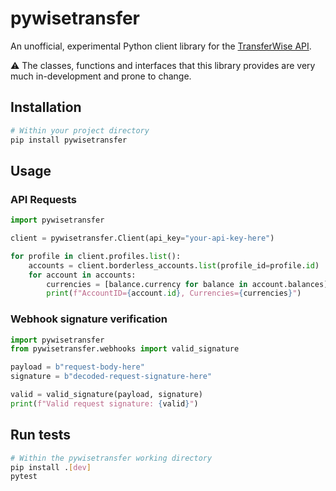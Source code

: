 # pywisetransfer

An unofficial, experimental Python client library for the [TransferWise API](https://api-docs.transferwise.com).

:warning: The classes, functions and interfaces that this library provides are very much in-development and prone to change.

## Installation

```bash
# Within your project directory
pip install pywisetransfer
```

## Usage

### API Requests

```python
import pywisetransfer

client = pywisetransfer.Client(api_key="your-api-key-here")

for profile in client.profiles.list():
    accounts = client.borderless_accounts.list(profile_id=profile.id)
    for account in accounts:
        currencies = [balance.currency for balance in account.balances]
        print(f"AccountID={account.id}, Currencies={currencies}")
```

### Webhook signature verification

```python
import pywisetransfer
from pywisetransfer.webhooks import valid_signature

payload = b"request-body-here"
signature = b"decoded-request-signature-here"

valid = valid_signature(payload, signature)
print(f"Valid request signature: {valid}")
```

## Run tests

```bash
# Within the pywisetransfer working directory
pip install .[dev]
pytest
```
